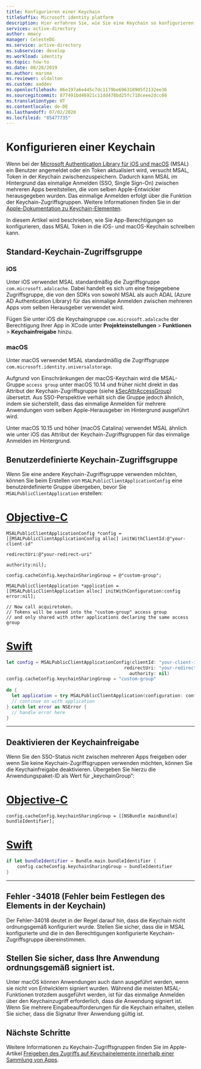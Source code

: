 ```yaml
---
title: Konfigurieren einer Keychain
titleSuffix: Microsoft identity platform
description: Hier erfahren Sie, wie Sie eine Keychain so konfigurieren, dass Ihre App Token darin zwischenspeichert.
services: active-directory
author: mmacy
manager: CelesteDG
ms.service: active-directory
ms.subservice: develop
ms.workload: identity
ms.topic: how-to
ms.date: 08/28/2019
ms.author: marsma
ms.reviewer: oldalton
ms.custom: aaddev
ms.openlocfilehash: 06e197a6e445c7dc1179be696318905f2132ee36
ms.sourcegitcommit: 877491bd46921c11dd478bd25fc718ceee2dcc08
ms.translationtype: HT
ms.contentlocale: de-DE
ms.lasthandoff: 07/02/2020
ms.locfileid: "85477735"
---
```

# <a name="configure-keychain"></a>Konfigurieren einer Keychain

Wenn bei der [Microsoft Authentication Library für iOS und macOS](msal-overview.md) (MSAL) ein Benutzer angemeldet oder ein Token aktualisiert wird, versucht MSAL, Token in der Keychain zwischenzuspeichern. Dadurch kann MSAL im Hintergrund das einmalige Anmelden (SSO, Single Sign-On) zwischen mehreren Apps bereitstellen, die vom selben Apple-Entwickler herausgegeben wurden. Das einmalige Anmelden erfolgt über die Funktion der Keychain-Zugriffsgruppen. Weitere Informationen finden Sie in der [Apple-Dokumentation zu Keychain-Elementen](https://developer.apple.com/documentation/security/keychain_services/keychain_items/sharing_access_to_keychain_items_among_a_collection_of_apps?language=objc).

In diesem Artikel wird beschrieben, wie Sie App-Berechtigungen so konfigurieren, dass MSAL Token in die iOS- und macOS-Keychain schreiben kann.

## <a name="default-keychain-access-group"></a>Standard-Keychain-Zugriffsgruppe

### <a name="ios"></a>iOS

Unter iOS verwendet MSAL standardmäßig die Zugriffsgruppe `com.microsoft.adalcache`. Dabei handelt es sich um eine freigegebene Zugriffsgruppe, die von den SDKs von sowohl MSAL als auch ADAL (Azure AD Authentication Library) für das einmalige Anmelden zwischen mehreren Apps vom selben Herausgeber verwendet wird.

Fügen Sie unter iOS die Keychaingruppe `com.microsoft.adalcache` der Berechtigung Ihrer App in XCode unter **Projekteinstellungen** > **Funktionen** > **Keychainfreigabe** hinzu.

### <a name="macos"></a>macOS

Unter macOS verwendet MSAL standardmäßig die Zugriffsgruppe `com.microsoft.identity.universalstorage`.

Aufgrund von Einschränkungen der macOS-Keychain wird die MSAL-Gruppe `access group` unter macOS 10.14 und früher nicht direkt in das Attribut der Keychain-Zugriffsgruppe (siehe [kSecAttrAccessGroup](https://developer.apple.com/documentation/security/ksecattraccessgroup?language=objc)) übersetzt. Aus SSO-Perspektive verhält sich die Gruppe jedoch ähnlich, indem sie sicherstellt, dass das einmalige Anmelden für mehrere Anwendungen vom selben Apple-Herausgeber im Hintergrund ausgeführt wird.

Unter macOS 10.15 und höher (macOS Catalina) verwendet MSAL ähnlich wie unter iOS das Attribut der Keychain-Zugriffsgruppen für das einmalige Anmelden im Hintergrund.

## <a name="custom-keychain-access-group"></a>Benutzerdefinierte Keychain-Zugriffsgruppe

Wenn Sie eine andere Keychain-Zugriffsgruppe verwenden möchten, können Sie beim Erstellen von `MSALPublicClientApplicationConfig` eine benutzerdefinierte Gruppe übergeben, bevor Sie `MSALPublicClientApplication` erstellen:

# <a name="objective-c"></a>[Objective-C](#tab/objc)

```objc
MSALPublicClientApplicationConfig *config = [[MSALPublicClientApplicationConfig alloc] initWithClientId:@"your-client-id"
                                                                                            redirectUri:@"your-redirect-uri"
                                                                                              authority:nil];
    
config.cacheConfig.keychainSharingGroup = @"custom-group";
    
MSALPublicClientApplication *application = [[MSALPublicClientApplication alloc] initWithConfiguration:config error:nil];
    
// Now call acquiretoken. 
// Tokens will be saved into the "custom-group" access group
// and only shared with other applications declaring the same access group
```

# <a name="swift"></a>[Swift](#tab/swift)

```swift
let config = MSALPublicClientApplicationConfig(clientId: "your-client-id",
                                            redirectUri: "your-redirect-uri",
                                              authority: nil)
config.cacheConfig.keychainSharingGroup = "custom-group"
        
do {
  let application = try MSALPublicClientApplication(configuration: config)
  // continue on with application          
} catch let error as NSError {
  // handle error here
}       
```

---

## <a name="disable-keychain-sharing"></a>Deaktivieren der Keychainfreigabe

Wenn Sie den SSO-Status nicht zwischen mehreren Apps freigeben oder wenn Sie keine Keychain-Zugriffsgruppen verwenden möchten, können Sie die Keychainfreigabe deaktivieren. Übergeben Sie hierzu die Anwendungspaket-ID als Wert für „keychainGroup“:

# <a name="objective-c"></a>[Objective-C](#tab/objc)

```objc
config.cacheConfig.keychainSharingGroup = [[NSBundle mainBundle] bundleIdentifier];
```

# <a name="swift"></a>[Swift](#tab/swift)

```swift
if let bundleIdentifier = Bundle.main.bundleIdentifier {
    config.cacheConfig.keychainSharingGroup = bundleIdentifier
}
```

---

## <a name="handle--34018-error-failed-to-set-item-into-keychain"></a>Fehler -34018 (Fehler beim Festlegen des Elements in der Keychain)

Der Fehler-34018 deutet in der Regel darauf hin, dass die Keychain nicht ordnungsgemäß konfiguriert wurde. Stellen Sie sicher, dass die in MSAL konfigurierte und die in den Berechtigungen konfigurierte Keychain-Zugriffsgruppe übereinstimmen.

## <a name="ensure-your-application-is-properly-signed"></a>Stellen Sie sicher, dass Ihre Anwendung ordnungsgemäß signiert ist.

Unter macOS können Anwendungen auch dann ausgeführt werden, wenn sie nicht von Entwicklern signiert wurden. Während die meisten MSAL-Funktionen trotzdem ausgeführt werden, ist für das einmalige Anmelden über den Keychainzugriff erforderlich, dass die Anwendung signiert ist. Wenn Sie mehrere Eingabeaufforderungen für die Keychain erhalten, stellen Sie sicher, dass die Signatur Ihrer Anwendung gültig ist.

## <a name="next-steps"></a>Nächste Schritte

Weitere Informationen zu Keychain-Zugriffsgruppen finden Sie im Apple-Artikel [Freigeben des Zugriffs auf Keychainelemente innerhalb einer Sammlung von Apps](https://developer.apple.com/documentation/security/keychain_services/keychain_items/sharing_access_to_keychain_items_among_a_collection_of_apps?language=objc).
